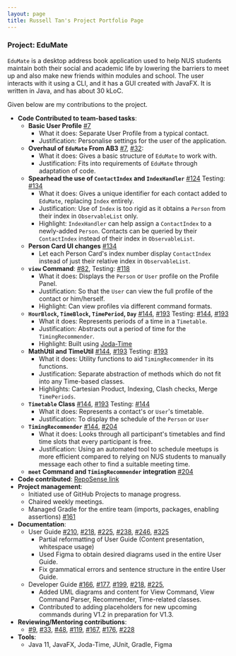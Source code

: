```yaml
---
layout: page
title: Russell Tan's Project Portfolio Page
---
```


### Project: EduMate

`EduMate` is a desktop address book application used to help NUS students maintain both their social and academic life by lowering the barriers to meet up and also make new friends within modules and school. 
The user interacts with it using a CLI, and it has a GUI created with JavaFX. It is written in Java, and has about 30 kLoC.

Given below are my contributions to the project.
* **Code Contributed to team-based tasks**:
  * **Basic User Profile** [#7](https://github.com/AY2223S2-CS2103T-W14-2/tp/pull/7)
    * What it does: Separate User Profile from a typical contact.
    * Justification: Personalise settings for the user of the application.
  * **Overhaul of `EduMate` From AB3** [#7](https://github.com/AY2223S2-CS2103T-W14-2/tp/pull/7), [#32](https://github.com/AY2223S2-CS2103T-W14-2/tp/pull/32):
    * What it does: Gives a basic structure of `EduMate` to work with.
    * Justification: Fits into requirements of `EduMate` through adaptation of code.
  * **Spearhead the use of `ContactIndex` and `IndexHandler`** [#124](https://github.com/AY2223S2-CS2103T-W14-2/tp/pull/124) Testing: [#134](https://github.com/AY2223S2-CS2103T-W14-2/tp/pull/134)
    * What it does: Gives a unique identifier for each contact added to `EduMate`, replacing `Index` entirely.
    * Justification: Use of `Index` is too rigid as it obtains a `Person` from their index in `ObservableList` only.
    * Highlight: `IndexHandler` can help assign a `ContactIndex` to a newly-added `Person`. 
Contacts can be queried by their `ContactIndex` instead of their index in `ObservableList`.
  * **Person Card UI changes** [#134](https://github.com/AY2223S2-CS2103T-W14-2/tp/pull/134)
    * Let each Person Card's index number display `ContactIndex` instead of just their relative index in `ObservableList`.
  * **`view` Command**: [#82](https://github.com/AY2223S2-CS2103T-W14-2/tp/pull/82), Testing: [#118](https://github.com/AY2223S2-CS2103T-W14-2/tp/pull/118)
    * What it does: Displays the `Person` or `User` profile on the Profile Panel.
    * Justification: So that the `User` can view the full profile of the contact or him/herself.
    * Highlight: Can view profiles via different command formats.
  * **`HourBlock`, `TimeBlock`, `TimePeriod`, `Day`** [#144](https://github.com/AY2223S2-CS2103T-W14-2/tp/pull/144), [#193](https://github.com/AY2223S2-CS2103T-W14-2/tp/pull/193) Testing: [#144](https://github.com/AY2223S2-CS2103T-W14-2/tp/pull/144), [#193](https://github.com/AY2223S2-CS2103T-W14-2/tp/pull/193)
    * What it does: Represents periods of a time in a `Timetable`.
    * Justification: Abstracts out a period of time for the `TimingRecommender`.
    * Highlight: Built using [Joda-Time](https://www.joda.org/joda-time/index.html)
  * **MathUtil and TimeUtil** [#144](https://github.com/AY2223S2-CS2103T-W14-2/tp/pull/144), [#193](https://github.com/AY2223S2-CS2103T-W14-2/tp/pull/193) Testing: [#193](https://github.com/AY2223S2-CS2103T-W14-2/tp/pull/193)
    * What it does: Utility functions to aid `TimingRecommender` in its functions.
    * Justification: Separate abstraction of methods which do not fit into any Time-based classes.
    * Highlights: Cartesian Product, Indexing, Clash checks, Merge `TimePeriods`.
  * **`Timetable` Class** [#144](https://github.com/AY2223S2-CS2103T-W14-2/tp/pull/144), [#193](https://github.com/AY2223S2-CS2103T-W14-2/tp/pull/193) Testing: [#144](https://github.com/AY2223S2-CS2103T-W14-2/tp/pull/144)
    * What it does: Represents a contact's or `User`'s timetable.
    * Justification: To display the schedule of the `Person` or `User`
  * **`TimingRecommender`** [#144](https://github.com/AY2223S2-CS2103T-W14-2/tp/pull/144), [#204](https://github.com/AY2223S2-CS2103T-W14-2/tp/pull/204)
    * What it does: Looks through all participant's timetables and find time slots that every participant is free.
    * Justification: Using an automated tool to schedule meetups is more efficient compared to relying on NUS students to manually message each other to find a suitable meeting time.
  * **`meet` Command and `TimingRecommender` integration** [#204](https://github.com/AY2223S2-CS2103T-W14-2/tp/pull/204)
* **Code contributed**: [RepoSense link](https://nus-cs2103-ay2223s2.github.io/tp-dashboard/?search=russelltankaimin&breakdown=true)
* **Project management**:
  * Initiated use of GitHub Projects to manage progress.
  * Chaired weekly meetings.
  * Managed Gradle for the entire team (imports, packages, enabling assertions) [#161](https://github.com/AY2223S2-CS2103T-W14-2/tp/pull/161)
* **Documentation**:
  * User Guide [#210](https://github.com/AY2223S2-CS2103T-W14-2/tp/pull/210), [#218](https://github.com/AY2223S2-CS2103T-W14-2/tp/pull/218), [#225](https://github.com/AY2223S2-CS2103T-W14-2/tp/pull/225), [#238](https://github.com/AY2223S2-CS2103T-W14-2/tp/pull/238), [#246](https://github.com/AY2223S2-CS2103T-W14-2/tp/pull/246), [#325](https://github.com/AY2223S2-CS2103T-W14-2/tp/pull/325)
    * Partial reformatting of User Guide (Content presentation, whitespace usage)
    * Used Figma to obtain desired diagrams used in the entire User Guide.
    * Fix grammatical errors and sentence structure in the entire User Guide.
  * Developer Guide [#166](https://github.com/AY2223S2-CS2103T-W14-2/tp/pull/166), [#177](https://github.com/AY2223S2-CS2103T-W14-2/tp/pull/177), [#199](https://github.com/AY2223S2-CS2103T-W14-2/tp/pull/199), [#218](https://github.com/AY2223S2-CS2103T-W14-2/tp/pull/218), [#225](https://github.com/AY2223S2-CS2103T-W14-2/tp/pull/225),
    * Added UML diagrams and content for View Command, View Command Parser, Recommender, Time-related classes.
    * Contributed to adding placeholders for new upcoming commands during V1.2 in preparation for V1.3.
* **Reviewing/Mentoring contributions**:
    * [#9](https://github.com/AY2223S2-CS2103T-W14-2/tp/pull/9), [#33](https://github.com/AY2223S2-CS2103T-W14-2/tp/pull/33),
[#48](https://github.com/AY2223S2-CS2103T-W14-2/tp/pull/58), [#119](https://github.com/AY2223S2-CS2103T-W14-2/tp/pull/119),
[#167](https://github.com/AY2223S2-CS2103T-W14-2/tp/pull/167), [#176](https://github.com/AY2223S2-CS2103T-W14-2/tp/pull/176),
[#228](https://github.com/AY2223S2-CS2103T-W14-2/tp/pull/228)
* **Tools**:
  * Java 11, JavaFX, Joda-Time, JUnit, Gradle, Figma


